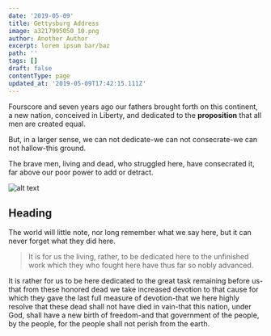```yaml
---
date: '2019-05-09'
title: Gettysburg Address
image: a3217995050_10.png
author: Another Author
excerpt: lorem ipsum bar/baz
path: ''
tags: []
draft: false
contentType: page
updated_at: '2019-05-09T17:42:15.111Z'
---
```

Fourscore and seven years ago our fathers brought forth on this continent, a new nation, conceived in Liberty, and dedicated to the **proposition** that all men are created equal.

But, in a larger sense, we can not dedicate\-we can not consecrate\-we can not hallow\-this ground.

The brave men, living and dead, who struggled here, have consecrated it, far above our poor power to add or detract. 

![alt text](img/testimg-cover.jpg)


## Heading

The world will little note, nor long remember what we say here, but it can never forget what they did here. 

> It is for us the living, rather, to be dedicated here to the unfinished work which they who fought here have thus far so nobly advanced.  

It is rather for us to be here dedicated to the great task remaining before us\-that from these honored dead we take increased devotion to that cause for which they gave the last full measure of devotion\-that we here highly resolve that these dead shall not have died in vain\-that this nation, under God, shall have a new birth of freedom\-and that government of the people, by the people, for the people shall not perish from the earth.

